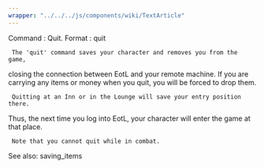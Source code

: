 ```yaml
---
wrapper: "../../../js/components/wiki/TextArticle"
---
```

Command : Quit.
Format  : quit

     The 'quit' command saves your character and removes you from the game,
closing the connection between EotL and your remote machine.  If you are
carrying any items or money when you quit, you will be forced to drop them.

     Quitting at an Inn or in the Lounge will save your entry position there.
Thus, the next time you log into EotL, your character will enter the game at
that place.

     Note that you cannot quit while in combat.

See also: saving_items
